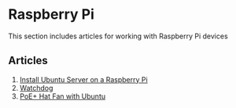 ---
---
# Raspberry Pi

This section includes articles for working with Raspberry Pi devices

## Articles

1. [Install Ubuntu Server on a Raspberry Pi](Install-Ubuntu-On-Raspberry-Pi.md)
1. [Watchdog](..//Linux//Watchdog.md#hardware-devices)
1. [PoE+ Hat Fan with Ubuntu](Ubuntu-POE-Hat-Fan.md)
